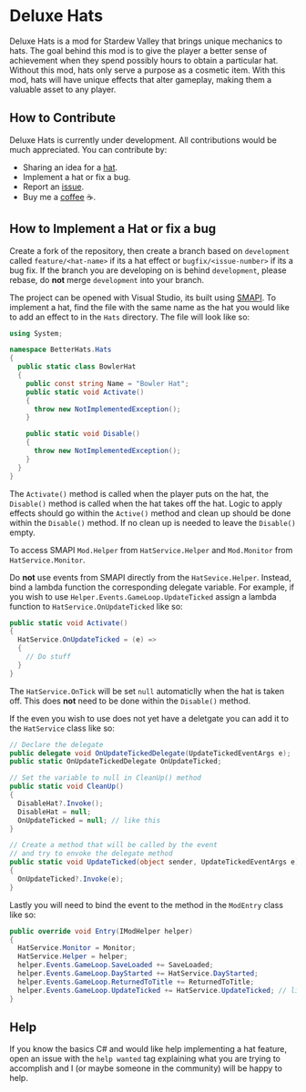 # Deluxe Hats

Deluxe Hats is a mod for Stardew Valley that brings unique mechanics to hats. The goal behind this mod is to give the player a better sense of achievement when they spend possibly hours to obtain a particular hat.  Without this mod, hats only serve a purpose as a cosmetic item. With this mod, hats will have unique effects that alter gameplay, making them a valuable asset to any player.

## How to Contribute

Deluxe Hats is currently under development. All contributions would be much appreciated. You can contribute by:

- Sharing an idea for a [hat](https://github.com/domsim1/stardew-valley-deluxe-hats-mod/issues/1).
- Implement a hat or fix a bug.
- Report an [issue](https://github.com/domsim1/stardew-valley-deluxe-hats-mod/issues).
- Buy me a [coffee](https://www.buymeacoffee.com/domsim1) ☕.

## How to Implement a Hat or fix a bug

Create a fork of the repository, then create a branch based on `development` called `feature/<hat-name>` if its a hat effect or `bugfix/<issue-number>` if its a bug fix. If the branch you are developing on is behind `development`, please rebase, do **not** merge `development` into your branch.

The project can be opened with Visual Studio, its built using [SMAPI](https://stardewvalleywiki.com/Modding:Modder_Guide/APIs). To implement a hat, find the file with the same name as the hat you would like to add an effect to in the `Hats` directory. The file will look like so:

```C#
using System;

namespace BetterHats.Hats
{
  public static class BowlerHat
  {
    public const string Name = "Bowler Hat";
    public static void Activate()
    {
      throw new NotImplementedException();
    }

    public static void Disable()
    {
      throw new NotImplementedException();
    }
  }
}
```

The `Activate()` method is called when the player puts on the hat, the `Disable()` method is called when the hat takes off the hat. Logic to apply effects should go within the `Active()` method and clean up should be done within the `Disable()` method. If no clean up is needed to leave the `Disable()` empty.

To access SMAPI `Mod.Helper` from `HatService.Helper` and `Mod.Monitor` from `HatService.Monitor`.

Do **not** use events from SMAPI directly from the `HatSevice.Helper`. Instead, bind a lambda function the corresponding delegate variable. For example, if you wish to use `Helper.Events.GameLoop.UpdateTicked` assign a lambda function to `HatService.OnUpdateTicked` like so:

```C#
public static void Activate()
{
  HatService.OnUpdateTicked = (e) =>
  {
    // Do stuff
  }
}

```

The `HatService.OnTick` will be set `null` automaticlly when the hat is taken off. This does **not** need to be done within the `Disable()` method.

If the even you wish to use does not yet have a deletgate you can add it to the `HatService` class like so:

```C#
// Declare the delegate
public delegate void OnUpdateTickedDelegate(UpdateTickedEventArgs e);
public static OnUpdateTickedDelegate OnUpdateTicked;

// Set the variable to null in CleanUp() method
public static void CleanUp()
{
  DisableHat?.Invoke();
  DisableHat = null;
  OnUpdateTicked = null; // like this
}

// Create a method that will be called by the event
// and try to envoke the delegate method
public static void UpdateTicked(object sender, UpdateTickedEventArgs e)
{
  OnUpdateTicked?.Invoke(e);
}

```

Lastly you will need to bind the event to the method in the `ModEntry` class like so:

```C#
public override void Entry(IModHelper helper)
{
  HatService.Monitor = Monitor;
  HatService.Helper = helper;
  helper.Events.GameLoop.SaveLoaded += SaveLoaded;
  helper.Events.GameLoop.DayStarted += HatService.DayStarted;
  helper.Events.GameLoop.ReturnedToTitle += ReturnedToTitle;
  helper.Events.GameLoop.UpdateTicked += HatService.UpdateTicked; // like this
}
```

## Help

If you know the basics C# and would like help implementing a hat feature, open an issue with the `help wanted` tag explaining what you are trying to accomplish and I (or maybe someone in the community) will be happy to help.
